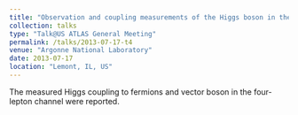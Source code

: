 ```yaml
---
title: "Observation and coupling measurements of the Higgs boson in the four-lepton decay mode"
collection: talks
type: "Talk@US ATLAS General Meeting"
permalink: /talks/2013-07-17-t4
venue: "Argonne National Laboratory"
date: 2013-07-17
location: "Lemont, IL, US"
---
```


The measured Higgs coupling to fermions and vector boson in the four-lepton channel were reported.
